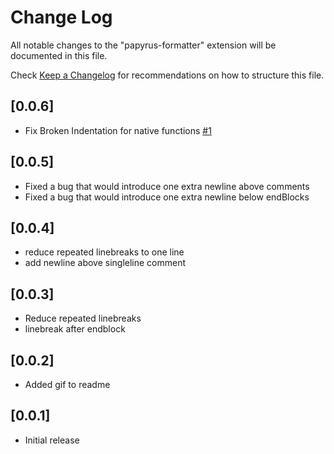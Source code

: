 # Change Log

All notable changes to the "papyrus-formatter" extension will be documented in this file.

Check [Keep a Changelog](http://keepachangelog.com/) for recommendations on how to structure this file.

## [0.0.6]

- Fix Broken Indentation for native functions [#1](https://github.com/thmsndk/vscode.papyrus-formatter/issues/1)

## [0.0.5]

- Fixed a bug that would introduce one extra newline above comments
- Fixed a bug that would introduce one extra newline below endBlocks

## [0.0.4]

- reduce repeated linebreaks to one line
- add newline above singleline comment

## [0.0.3]

- Reduce repeated linebreaks
- linebreak after endblock

## [0.0.2]

- Added gif to readme

## [0.0.1]

- Initial release
